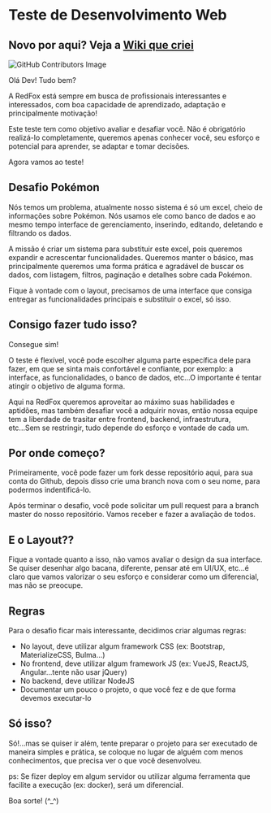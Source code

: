 # Teste de Desenvolvimento Web

## Novo por aqui? Veja a [Wiki que criei](https://github.com/wh1t3h47/teste-desenvolvimento-web/wiki)

![GitHub Contributors Image](https://contrib.rocks/image?repo=wh1t3h47/teste-desenvolvimento-web)

Olá Dev! Tudo bem?

A RedFox está sempre em busca de profissionais interessantes e interessados, com boa capacidade de aprendizado, adaptação e principalmente motivação!

Este teste tem como objetivo avaliar e desafiar você. Não é obrigatório realizá-lo completamente, queremos apenas conhecer você, seu esforço e potencial para aprender, se adaptar e tomar decisões.

Agora vamos ao teste!


## Desafio Pokémon

Nós temos um problema, atualmente nosso sistema é só um excel, cheio de informações sobre Pokémon. Nós usamos ele como banco de dados e ao mesmo tempo interface de gerenciamento, inserindo, editando, deletando e filtrando os dados.

A missão é criar um sistema para substituir este excel, pois queremos expandir e acrescentar funcionalidades. Queremos manter o básico, mas principalmente queremos uma forma prática e agradável de buscar os dados, com listagem, filtros, paginação e detalhes sobre cada Pokémon.

Fique à vontade com o layout, precisamos de uma interface que consiga entregar as funcionalidades principais e substituir o excel, só isso.


## Consigo fazer tudo isso?

Consegue sim!

O teste é flexível, você pode escolher alguma parte específica dele para fazer, em que se sinta mais confortável e confiante, por exemplo: a interface, as funcionalidades, o banco de dados, etc...O importante é tentar atingir o objetivo de alguma forma.

Aqui na RedFox queremos aproveitar ao máximo suas habilidades e aptidões, mas também desafiar você a adquirir novas, então nossa equipe tem a liberdade de trasitar entre frontend, backend, infraestrutura, etc...Sem se restringir, tudo depende do esforço e vontade de cada um.


## Por onde começo?

Primeiramente, você pode fazer um fork desse repositório aqui, para sua conta do Github, depois disso crie uma branch nova com o seu nome, para podermos indentificá-lo.

Após terminar o desafio, você pode solicitar um pull request para a branch master do nosso repositório. Vamos receber e fazer a avaliação de todos.


## E o Layout??

Fique a vontade quanto a isso, não vamos avaliar o design da sua interface. Se quiser desenhar algo bacana, diferente, pensar até em UI/UX, etc...é claro que vamos valorizar o seu esforço e considerar como um diferencial, mas não se preocupe. 


## Regras

Para o desafio ficar mais interessante, decidimos criar algumas regras:
- No layout, deve utilizar algum framework CSS (ex: Bootstrap, MaterializeCSS, Bulma...)
- No frontend, deve utilizar algum framework JS (ex: VueJS, ReactJS, Angular...tente não usar jQuery)
- No backend, deve utilizar NodeJS
- Documentar um pouco o projeto, o que você fez e de que forma devemos executar-lo


## Só isso?

Só!...mas se quiser ir além, tente preparar o projeto para ser executado de maneira simples e prática, se coloque no lugar de alguém com menos conhecimentos, que precisa ver o que você desenvolveu. 

ps: Se fizer deploy em algum servidor ou utilizar alguma ferramenta que facilite a execução (ex: docker), será um diferencial.


Boa sorte! (^_^)

